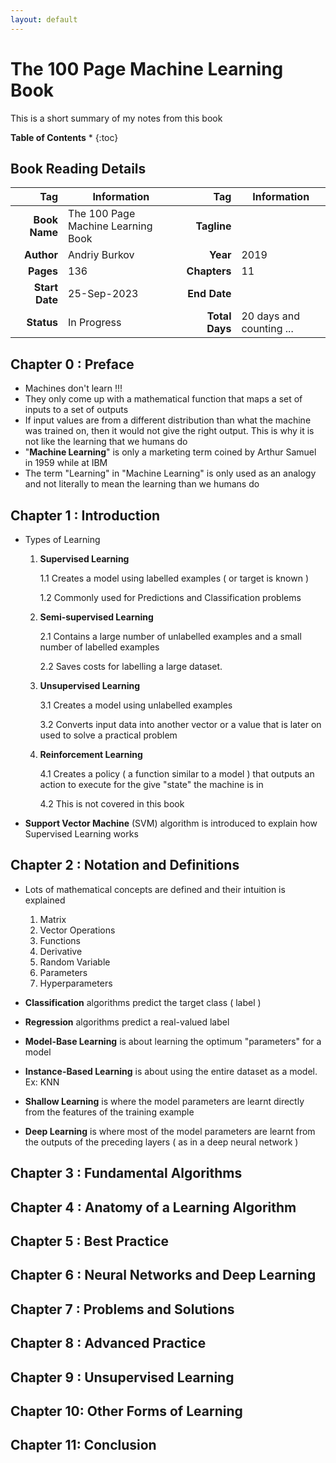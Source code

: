 ```yaml
---
layout: default
---
```


# The 100 Page Machine Learning Book

This is a short summary of my notes from this book


**Table of Contents**
* 
{:toc}

## Book Reading Details

|Tag|Information|Tag|Information|
|--:|--|--:|--|
| **Book Name**   | The 100 Page Machine Learning Book  | **Tagline**     | |
| **Author**      | Andriy Burkov                      | **Year**        | 2019                                |
| **Pages**       | 136                                 | **Chapters**    | 11                                  |
| **Start Date**  | 25-Sep-2023                         | **End Date**    |                                     |
| **Status** | In Progress | **Total Days**  | 20 days and counting ...           |

## Chapter 0 : Preface
- Machines don't learn !!!
- They only come up with a mathematical function that maps a set of inputs
  to a set of outputs
- If input values are from a different distribution than what the machine
  was trained on, then it would not give the right output. This is why it
  is not like the learning that we humans do
- "**Machine Learning**" is only a marketing term coined by Arthur Samuel in 1959
  while at IBM
- The term "Learning" in "Machine Learning" is only used as an analogy and not
  literally to mean the learning than we humans do

## Chapter 1 : Introduction

- Types of Learning

    1. **Supervised Learning**

        1.1 Creates a model using labelled examples ( or target is known )

        1.2 Commonly used for Predictions and Classification problems

    2. **Semi-supervised Learning**

        2.1 Contains a large number of unlabelled examples and a small number
        of labelled examples

        2.2 Saves costs for labelling a large dataset.

    3. **Unsupervised Learning**

        3.1 Creates a model using unlabelled examples

        3.2 Converts input data into another vector or a value that is later on
        used to solve a practical problem

    4. **Reinforcement Learning**

         4.1 Creates a policy ( a function similar to a model ) that outputs an
        action to execute for the give "state" the machine is in

         4.2 This is not covered in this book

- **Support Vector Machine** (SVM) algorithm is introduced to explain how
  Supervised Learning works

## Chapter 2 : Notation and Definitions

- Lots of mathematical concepts are defined and their intuition is explained
    1. Matrix
    2. Vector Operations
    3. Functions
    4. Derivative
    5. Random Variable
    6. Parameters
    7. Hyperparameters

- **Classification** algorithms predict the target class ( label )
- **Regression** algorithms predict a real-valued label
- **Model-Base Learning** is about learning the optimum "parameters" for a model
- **Instance-Based Learning** is about using the entire dataset as a model. Ex: KNN
- **Shallow Learning** is where the model parameters are learnt directly from the
  features of the training example
- **Deep Learning** is where most of the model parameters are learnt from the
  outputs of the preceding layers ( as in a deep neural network )

## Chapter 3 : Fundamental Algorithms

## Chapter 4 : Anatomy of a Learning Algorithm

## Chapter 5 : Best Practice

## Chapter 6 : Neural Networks and Deep Learning

## Chapter 7 : Problems and Solutions

## Chapter 8 : Advanced Practice

## Chapter 9 : Unsupervised Learning

## Chapter 10: Other Forms of Learning

## Chapter 11: Conclusion
